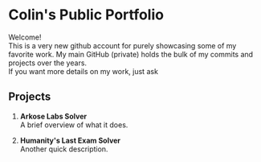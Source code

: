 # Colin's Public Portfolio

Welcome!  
This is a very new github account for purely showcasing some of my favorite work. My main GitHub (private) holds the bulk of my commits and projects over the years.  
If you want more details on my work, just ask

## Projects
1. **Arkose Labs Solver**  
   A brief overview of what it does.  

2. **Humanity's Last Exam Solver**  
   Another quick description.  
